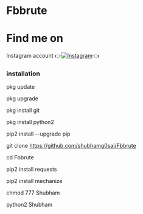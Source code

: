# Fbbrute
# Find me on 

Instagram account
👉[![Instagram  ](https://img.shields.io/badge/INSTAGRAM-FOLLOW-red?style=for-the-badge&logo=instagram)](https://www.instagram.com/shubhamg0sai)👈


### installation

pkg update 

 pkg upgrade 

pkg install git 

pkg install python2 

pip2 install --upgrade pip

git clone https://github.com/shubhamg0sai/Fbbrute

cd Fbbrute

pip2 install requests 

pip2 install mechanize
 
chmod 777 Shubham 

python2 Shubham 
